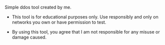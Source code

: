 Simple ddos tool created by me.


- This tool is for educational purposes only. Use responsibly and only on networks you own or have permission to test.

- By using this tool, you agree that I am not responsible for any misuse or damage caused.
